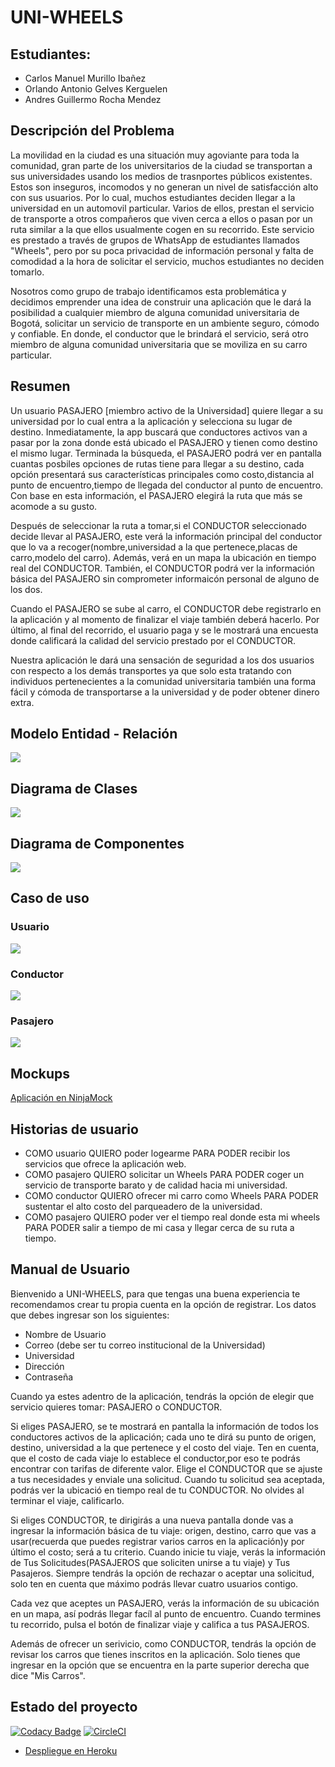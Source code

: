 # UNI-WHEELS

## Estudiantes:
+ Carlos Manuel Murillo Ibañez
+ Orlando Antonio Gelves Kerguelen
+ Andres Guillermo Rocha Mendez


## Descripción del Problema
La movilidad en la ciudad es una situación muy agoviante para toda la comunidad, gran parte de los universitarios de la ciudad se transportan a sus universidades usando los medios de trasnportes públicos existentes. Estos son inseguros, incomodos y no generan un nivel de satisfacción alto con sus usuarios. Por lo cual, muchos estudiantes deciden llegar a la universidad en un automovil particular. Varios de ellos, prestan el servicio de transporte a otros compañeros que viven cerca a ellos o pasan por un ruta similar a la que ellos usualmente cogen en su recorrido. Este servicio es prestado a través de grupos de WhatsApp de estudiantes llamados "Wheels", pero por su poca privacidad de información personal y falta de comodidad a la hora de solicitar el servicio, muchos estudiantes no deciden tomarlo.

Nosotros como grupo de trabajo identificamos esta problemática y decidimos emprender una idea de construir una aplicación que le dará la posibilidad a cualquier miembro de alguna comunidad universitaria de Bogotá, solicitar un servicio de transporte en un ambiente seguro, cómodo y confiable. En donde, el conductor que le brindará el servicio, será otro miembro de alguna  comunidad universitaria que se moviliza en su carro particular.


## Resumen

Un usuario PASAJERO [miembro activo de la Universidad] quiere llegar a su universidad por lo cual entra a la aplicación y selecciona su lugar de destino. Inmediatamente, la app buscará que conductores activos van a pasar por la zona donde está ubicado el PASAJERO y tienen como destino el mismo lugar. Terminada la búsqueda, el PASAJERO podrá ver en pantalla cuantas posbiles opciones de rutas tiene para llegar a su destino, cada opción presentará sus características principales como costo,distancia al punto de encuentro,tiempo de llegada del conductor al punto de encuentro. Con base en esta información, el PASAJERO elegirá la ruta que más se acomode a su gusto.

Después de seleccionar la ruta a tomar,si el CONDUCTOR seleccionado decide llevar al PASAJERO, este verá la información principal del conductor que lo va a recoger(nombre,universidad a la que pertenece,placas de carro,modelo del carro). Además, verá en un mapa la ubicación en tiempo real del CONDUCTOR. También, el CONDUCTOR podrá ver la información básica del PASAJERO sin comprometer informaicón personal de alguno de los dos. 

Cuando el PASAJERO se sube al carro, el CONDUCTOR debe registrarlo en la aplicación y al momento de finalizar el viaje también deberá hacerlo. Por último, al final del recorrido, el usuario paga y se le mostrará una encuesta donde calificará la calidad del servicio prestado por el CONDUCTOR.  

Nuestra aplicación le dará una sensación de seguridad a los dos usuarios con respecto a los demás transportes ya que solo esta tratando con individuos pertenecientes a la comunidad universitaria también una forma fácil y cómoda de transportarse a la universidad y de poder obtener dinero extra.	
 
## Modelo Entidad - Relación

![](https://github.com/ARSW-2020-1-UNIWheels/UNIWheels/blob/master/resources/Diagrama%20%20Entidad_relacion.PNG)

## Diagrama de Clases

![](https://github.com/ARSW-2020-1-UNIWheels/UNIWheels/blob/master/resources/Diagrama%20de%20clases.PNG)

## Diagrama de Componentes

![](https://github.com/ARSW-2020-1-UNIWheels/UNIWheels/blob/master/resources/ImagenDiagrama.PNG)


## Caso de uso

### Usuario

![](https://github.com/ARSW-2020-1-UNIWheels/UNIWheels/blob/master/resources/Casos%20de%20Uso-usuario.PNG)


### Conductor

![](https://github.com/ARSW-2020-1-UNIWheels/UNIWheels/blob/master/resources/Casos%20de%20Uso-conductor.PNG)

### Pasajero

![](https://github.com/ARSW-2020-1-UNIWheels/UNIWheels/blob/master/resources/Casos%20de%20Uso-pasajero.PNG)

## Mockups
[Aplicación en NinjaMock](https://ninjamock.com/s/49239Fx)


## Historias de usuario
+ COMO usuario QUIERO poder logearme PARA PODER recibir los servicios que ofrece la aplicación web.  
+ COMO pasajero QUIERO solicitar un Wheels PARA PODER coger un servicio de transporte barato y de calidad hacia mi universidad.  
+ COMO conductor QUIERO ofrecer mi carro como Wheels PARA PODER sustentar el alto costo del parqueadero de la universidad.   
+ COMO pasajero QUIERO poder ver el tiempo real donde esta mi wheels PARA PODER salir a tiempo de mi casa y llegar cerca de su ruta a tiempo.  

## Manual de Usuario
Bienvenido a UNI-WHEELS, para que tengas una buena experiencia te recomendamos crear tu propia cuenta en la opción de registrar. Los datos que debes ingresar son los siguientes:
+ Nombre de Usuario
+ Correo (debe ser tu correo institucional de la Universidad)
+ Universidad
+ Dirección 
+ Contraseña

Cuando ya estes adentro de la aplicación, tendrás la opción de elegir que servicio quieres tomar: PASAJERO o CONDUCTOR. 

Si eliges PASAJERO, se te mostrará en pantalla la información de todos los conductores activos de la aplicación; cada uno te dirá su punto de origen, destino, universidad a la que pertenece y el costo del viaje. Ten en cuenta, que el costo de cada viaje lo establece el conductor,por eso te podrás encontrar con tarifas de diferente valor. Elige el CONDUCTOR que se ajuste a tus necesidades y enviale una solicitud. Cuando tu solicitud sea aceptada, podrás ver la ubicació en tiempo real de tu CONDUCTOR. 
No olvides al terminar el viaje, calificarlo.

Si eliges CONDUCTOR, te dirigirás a una nueva pantalla donde vas a ingresar la información básica de tu viaje: origen, destino, carro que vas a usar(recuerda que puedes registrar varios carros en la aplicación)y por último el costo; será a tu criterio. 
Cuando inicie tu viaje, verás la información de Tus Solicitudes(PASAJEROS que soliciten unirse a tu viaje) y Tus Pasajeros.
Siempre tendrás la opción de rechazar o aceptar una solicitud, solo ten en cuenta que máximo podrás llevar cuatro usuarios contigo.

Cada vez que aceptes un PASAJERO, verás la información de su ubicación en un mapa, así podrás llegar facíl al punto de encuentro. Cuando termines tu recorrido, pulsa el botón de finalizar viaje y califica a tus PASAJEROS.

Además de ofrecer un serivicio, como CONDUCTOR, tendrás la opción de revisar los carros que tienes inscritos en la aplicación. Solo tienes que ingresar en la opción que se encuentra en la parte superior derecha que dice "Mis Carros".



## Estado del proyecto
[![Codacy Badge](https://api.codacy.com/project/badge/Grade/e193b7b32c3342ccadb0c7f681896b06)](https://www.codacy.com/gh/ARSW-2020-1-UNIWheels/UNIWheels?utm_source=github.com&amp;utm_medium=referral&amp;utm_content=ARSW-2020-1-UNIWheels/UNIWheels&amp;utm_campaign=Badge_Grade)
[![CircleCI](https://circleci.com/gh/ARSW-2020-1-UNIWheels/UNIWheels.svg?style=svg)](https://circleci.com/gh/ARSW-2020-1-UNIWheels/UNIWheels)
+ [Despliegue en Heroku](https://uniwheels.herokuapp.com/)
